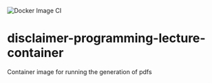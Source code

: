 ![Docker Image CI](https://github.com/kit-sdq/disclaimer-programming-lecture-container/workflows/Docker%20Image%20CI/badge.svg)
# disclaimer-programming-lecture-container
Container image for running the generation of pdfs
